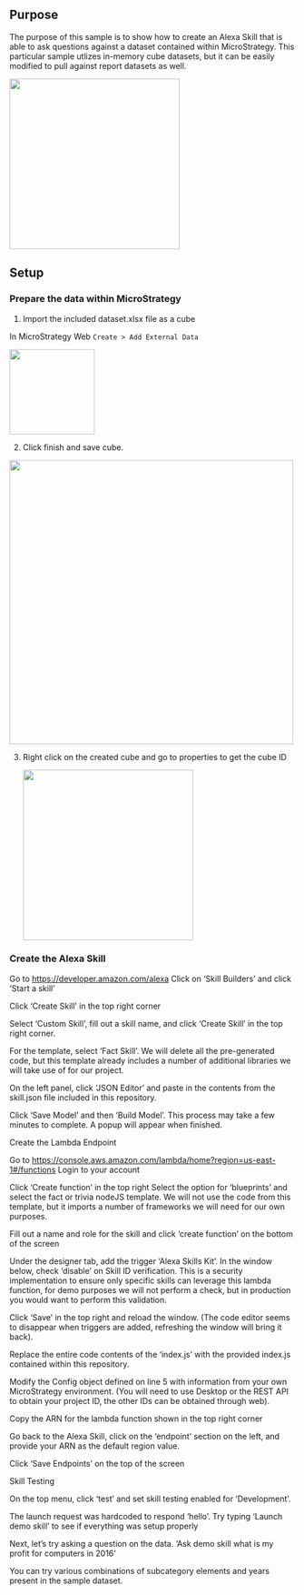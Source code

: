 ## Purpose

The purpose of this sample is to show how to create an Alexa Skill that is able to ask questions against a dataset contained within MicroStrategy. This particular sample utlizes in-memory cube datasets, but it can be easily modified to pull against report datasets as well. 

<img src="https://github.com/slippens/MicroStrategy/blob/master/Alexa%20Skill%20Samples/Skill%20using%20MSTR%20cubes/readme%20images/questions.png"  width="300"/>

## Setup

### Prepare the data within MicroStrategy

1. Import the included dataset.xlsx file as a cube

In MicroStrategy Web `Create > Add External Data`
  
   <img src="https://github.com/slippens/MicroStrategy/blob/master/Alexa%20Skill%20Samples/Skill%20using%20MSTR%20cubes/readme%20images/1.png"  width="150"/>
  
2. Click finish and save cube.

  <img src="https://github.com/slippens/MicroStrategy/blob/master/Alexa%20Skill%20Samples/Skill%20using%20MSTR%20cubes/readme%20images/2.png"  width="500"/>
  
3. Right click on the created cube and go to properties to get the cube ID

    <img src="https://github.com/slippens/MicroStrategy/blob/master/Alexa%20Skill%20Samples/Skill%20using%20MSTR%20cubes/readme%20images/3.png"  width="300"/>

### Create the Alexa Skill

Go to https://developer.amazon.com/alexa
Click on ‘Skill Builders’ and click ‘Start a skill’
 

Click ‘Create Skill’ in the top right corner

Select ‘Custom Skill’, fill out a skill name, and click ‘Create Skill’ in the top right corner.

 

For the template, select ‘Fact Skill’. We will delete all the pre-generated code, but this template already includes a number of additional libraries we will take use of for our project.

 

On the left panel, click ‘JSON Editor’ and paste in the contents from the skill.json file included in this repository.
 

Click ‘Save Model’ and then ‘Build Model’. This process may take a few minutes to complete. A popup will appear when finished.

Create the Lambda Endpoint

Go to https://console.aws.amazon.com/lambda/home?region=us-east-1#/functions
Login to your account

Click ‘Create function’ in the top right
Select the option for ‘blueprints’ and select the fact or trivia nodeJS template. We will not use the code from this template, but it imports a number of frameworks we will need for our own purposes.

Fill out a name and role for the skill and click ‘create function’ on the bottom of the screen
  

Under the designer tab, add the trigger ‘Alexa Skills Kit’. In the window below, check ‘disable’ on Skill ID verification. This is a security implementation to ensure only specific skills can leverage this lambda function, for demo purposes we will not perform a check, but in production you would want to perform this validation.  

Click ‘Save’ in the top right and reload the window. (The code editor seems to disappear when triggers are added, refreshing the window will bring it back).

Replace the entire code contents of the ‘index.js’ with the provided index.js contained within this repository.

Modify the Config object defined on line 5 with information from your own MicroStrategy environment. (You will need to use Desktop or the REST API to obtain your project ID, the other IDs can be obtained through web).
 




Copy the ARN for the lambda function shown in the top right corner
 

Go back to the Alexa Skill, click on the ‘endpoint’ section on the left, and provide your ARN as the default region value.

 

Click ‘Save Endpoints’ on the top of the screen


Skill Testing

On the top menu, click ‘test’ and set skill testing enabled for ‘Development’.

 

The launch request was hardcoded to respond ‘hello’. Try typing ‘Launch demo skill’ to see if everything was setup properly
 

Next, let’s try asking a question on the data. 
‘Ask demo skill what is my profit for computers in 2016’

 


You can try various combinations of subcategory elements and years present in the sample dataset.


